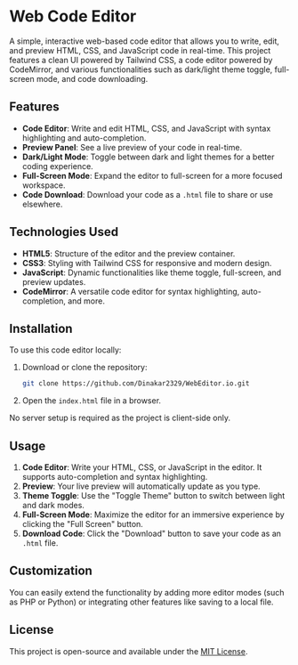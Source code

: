 # Web Code Editor

A simple, interactive web-based code editor that allows you to write, edit, and preview HTML, CSS, and JavaScript code in real-time. This project features a clean UI powered by Tailwind CSS, a code editor powered by CodeMirror, and various functionalities such as dark/light theme toggle, full-screen mode, and code downloading.

## Features

- **Code Editor**: Write and edit HTML, CSS, and JavaScript with syntax highlighting and auto-completion.
- **Preview Panel**: See a live preview of your code in real-time.
- **Dark/Light Mode**: Toggle between dark and light themes for a better coding experience.
- **Full-Screen Mode**: Expand the editor to full-screen for a more focused workspace.
- **Code Download**: Download your code as a `.html` file to share or use elsewhere.
  
## Technologies Used

- **HTML5**: Structure of the editor and the preview container.
- **CSS3**: Styling with Tailwind CSS for responsive and modern design.
- **JavaScript**: Dynamic functionalities like theme toggle, full-screen, and preview updates.
- **CodeMirror**: A versatile code editor for syntax highlighting, auto-completion, and more.

## Installation

To use this code editor locally:

1. Download or clone the repository:

   ```bash
   git clone https://github.com/Dinakar2329/WebEditor.io.git
   ```

2. Open the `index.html` file in a browser.

No server setup is required as the project is client-side only.

## Usage

1. **Code Editor**: Write your HTML, CSS, or JavaScript in the editor. It supports auto-completion and syntax highlighting.
2. **Preview**: Your live preview will automatically update as you type.
3. **Theme Toggle**: Use the "Toggle Theme" button to switch between light and dark modes.
4. **Full-Screen Mode**: Maximize the editor for an immersive experience by clicking the "Full Screen" button.
5. **Download Code**: Click the "Download" button to save your code as an `.html` file.

## Customization

You can easily extend the functionality by adding more editor modes (such as PHP or Python) or integrating other features like saving to a local file.

## License

This project is open-source and available under the [MIT License](LICENSE).
```
